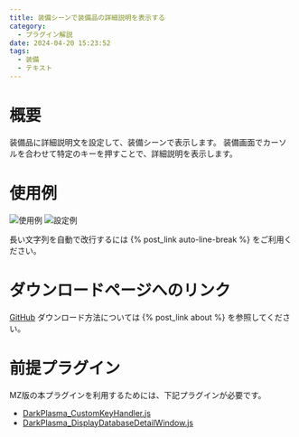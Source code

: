 ```yaml
---
title: 装備シーンで装備品の詳細説明を表示する
category:
  - プラグイン解説
date: 2024-04-20 15:23:52
tags:
  - 装備
  - テキスト
---
```


# 概要

装備品に詳細説明文を設定して、装備シーンで表示します。
装備画面でカーソルを合わせて特定のキーを押すことで、詳細説明を表示します。

# 使用例

![使用例](equip-detail.png "使用例")
![設定例](equip-detail-setting.png "設定例")

長い文字列を自動で改行するには {% post_link auto-line-break %} をご利用ください。

# ダウンロードページへのリンク

[GitHub](https://github.com/elleonard/DarkPlasma-MZ-Plugins/blob/release/DarkPlasma_EquipDetail.js)
ダウンロード方法については {% post_link about %} を参照してください。

# 前提プラグイン

MZ版の本プラグインを利用するためには、下記プラグインが必要です。
- [DarkPlasma_CustomKeyHandler.js](https://github.com/elleonard/DarkPlasma-MZ-Plugins/blob/release/DarkPlasma_CustomKeyHandler.js)
- [DarkPlasma_DisplayDatabaseDetailWindow.js](https://github.com/elleonard/DarkPlasma-MZ-Plugins/blob/release/DarkPlasma_DisplayDatabaseDetailWindow.js)
